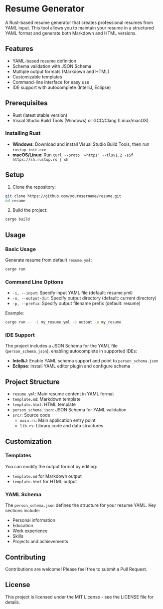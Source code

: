 # Resume Generator

A Rust-based resume generator that creates professional resumes from YAML input. This tool allows you to maintain your resume in a structured YAML format and generate both Markdown and HTML versions.

## Features

- YAML-based resume definition
- Schema validation with JSON Schema
- Multiple output formats (Markdown and HTML)
- Customizable templates
- Command-line interface for easy use
- IDE support with autocomplete (IntelliJ, Eclipse)

## Prerequisites

- Rust (latest stable version)
- Visual Studio Build Tools (Windows) or GCC/Clang (Linux/macOS)

### Installing Rust

- **Windows**: Download and install Visual Studio Build Tools, then run `rustup-init.exe`
- **macOS/Linux**: Run `curl --proto '=https' --tlsv1.2 -sSf https://sh.rustup.rs | sh`

## Setup

1. Clone the repository:
```bash
git clone https://github.com/yourusername/resume.git
cd resume
```

2. Build the project:
```bash
cargo build
```

## Usage

### Basic Usage

Generate resume from default `resume.yml`:
```bash
cargo run
```

### Command Line Options

- `-i, --input`: Specify input YAML file (default: resume.yml)
- `-o, --output-dir`: Specify output directory (default: current directory)
- `-p, --prefix`: Specify output filename prefix (default: resume)

Example:
```bash
cargo run -- -i my_resume.yml -o output -p my_resume
```

### IDE Support

The project includes a JSON Schema for the YAML file (`person_schema.json`), enabling autocomplete in supported IDEs:

- **IntelliJ**: Enable YAML schema support and point to `person_schema.json`
- **Eclipse**: Install YAML editor plugin and configure schema

## Project Structure

- `resume.yml`: Main resume content in YAML format
- `template.md`: Markdown template
- `template.html`: HTML template
- `person_schema.json`: JSON Schema for YAML validation
- `src/`: Source code
  - `main.rs`: Main application entry point
  - `lib.rs`: Library code and data structures

## Customization

### Templates

You can modify the output format by editing:
- `template.md` for Markdown output
- `template.html` for HTML output

### YAML Schema

The `person_schema.json` defines the structure for your resume YAML. Key sections include:
- Personal information
- Education
- Work experience
- Skills
- Projects and achievements

## Contributing

Contributions are welcome! Please feel free to submit a Pull Request.

## License

This project is licensed under the MIT License - see the LICENSE file for details.
